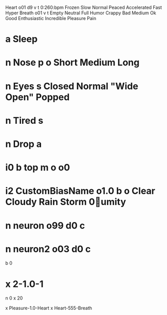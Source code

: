  Heart o01 d9 v t 0:260:bpm Frozen Slow Normal Peaced Accelerated Fast Hyper
 Breath o01 v t Empty Neutral Full
 Humor Crappy Bad Medium Ok Good Enthusiastic Incredible
 Pleasure
 Pain

# a Sleep
# n Nose p o Short Medium Long
# n Eyes s Closed Normal "Wide Open" Popped
# n Tired s
# n Drop a

# i0 b top m o o0

# i2 CustomBiasName o1.0 b o Clear Cloudy Rain Storm 0:100:umity

# n neuron o99 d0 c
# n neuron2 o03 d0 c
 b 0
# x 2-1.0-1

 n 0
 x 20

 x Pleasure-1.0-Heart
 x Heart-555-Breath
